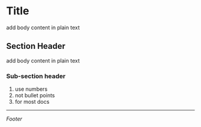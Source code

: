 # Title

add body content in plain text

## Section Header

add body content in plain text

### Sub-section header

1. use numbers
2. not bullet points
3. for most docs

---

*Footer*
